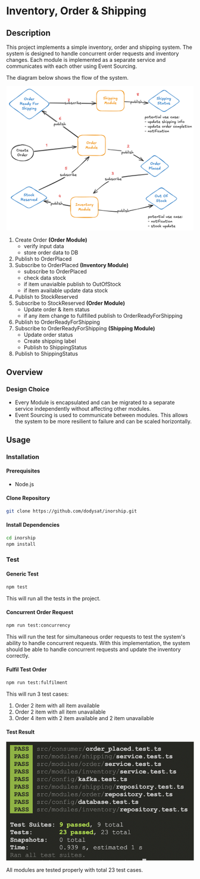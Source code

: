 # Inventory, Order & Shipping

## Description

This project implements a simple inventory, order and shipping system. The system is designed to handle concurrent order requests and inventory changes. Each module is implemented as a separate service and communicates with each other using Event Sourcing.

The diagram below shows the flow of the system.

![Diagram](docs/diagram.png)

1. Create Order **(Order Module)**
   - verify input data
   - store order data to DB
2. Publish to OrderPlaced
3. Subscribe to OrderPlaced **(Inventory Module)**
   - subscribe to OrderPlaced
   - check data stock
   - if item unavialble publish to OutOfStock
   - if item available update data stock
4. Publish to StockReserved
5. Subscribe to StockReserved **(Order Module)**
   - Update order & item status
   - if any item change to fullfilled publish to OrderReadyForShipping
6. Publish to OrderReadyForShipping
7. Subscribe to OrderReadyForShipping **(Shipping Module)**
   - Update order status
   - Create shipping label
   - Publish to ShippingStatus
8. Publish to ShippingStatus

## Overview

### Design Choice

- Every Module is encapsulated and can be migrated to a separate service independently without affecting other modules.
- Event Sourcing is used to communicate between modules. This allows the system to be more resilient to failure and can be scaled horizontally.

## Usage

### Installation

#### Prerequisites

- Node.js

#### Clone Repository

```bash
git clone https://github.com/dodysat/inorship.git
```

#### Install Dependencies

```bash
cd inorship
npm install
```

### Test

#### Generic Test

```bash
npm test
```

This will run all the tests in the project.

#### Concurrent Order Request

```bash
npm run test:concurrency
```

This will run the test for simultaneous order requests to test the system's ability to handle concurrent requests. With this implementation, the system should be able to handle concurrent requests and update the inventory correctly.

#### Fulfil Test Order

```bash
npm run test:fulfilment
```

This will run 3 test cases:

1. Order 2 item with all item available
2. Order 2 item with all item unavailable
3. Order 4 item with 2 item available and 2 item unavailable

#### Test Result

![Test](docs/test.png)

All modules are tested properly with total 23 test cases.
